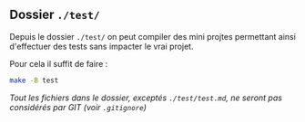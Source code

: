 ## Dossier `./test/`

Depuis le dossier `./test/` on peut compiler des mini projtes permettant ainsi d'effectuer des tests sans impacter le vrai projet.

Pour cela il suffit de faire :
```bash
make -B test
```

*Tout les fichiers dans le dossier, exceptés `./test/test.md`, ne seront pas considérés par GIT (voir `.gitignore`)*
